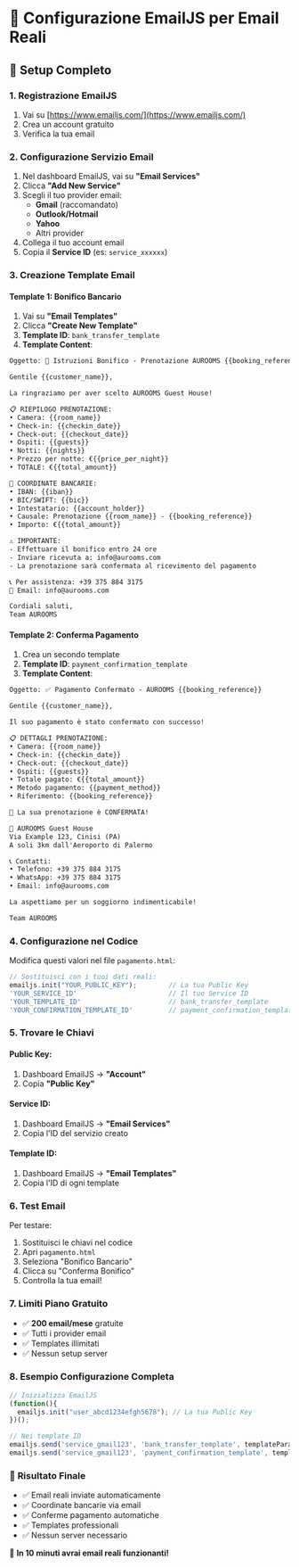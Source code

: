# 📧 Configurazione EmailJS per Email Reali

## 🚀 Setup Completo

### 1. **Registrazione EmailJS**
1. Vai su [https://www.emailjs.com/](https://www.emailjs.com/)
2. Crea un account gratuito
3. Verifica la tua email

### 2. **Configurazione Servizio Email**
1. Nel dashboard EmailJS, vai su **"Email Services"**
2. Clicca **"Add New Service"**
3. Scegli il tuo provider email:
   - **Gmail** (raccomandato)
   - **Outlook/Hotmail**
   - **Yahoo**
   - Altri provider
4. Collega il tuo account email
5. Copia il **Service ID** (es: `service_xxxxxx`)

### 3. **Creazione Template Email**

#### Template 1: Bonifico Bancario
1. Vai su **"Email Templates"**
2. Clicca **"Create New Template"**
3. **Template ID**: `bank_transfer_template`
4. **Template Content**:

```html
Oggetto: 🏦 Istruzioni Bonifico - Prenotazione AUROOMS {{booking_reference}}

Gentile {{customer_name}},

La ringraziamo per aver scelto AUROOMS Guest House!

📋 RIEPILOGO PRENOTAZIONE:
• Camera: {{room_name}}
• Check-in: {{checkin_date}}
• Check-out: {{checkout_date}}
• Ospiti: {{guests}}
• Notti: {{nights}}
• Prezzo per notte: €{{price_per_night}}
• TOTALE: €{{total_amount}}

🏦 COORDINATE BANCARIE:
• IBAN: {{iban}}
• BIC/SWIFT: {{bic}}
• Intestatario: {{account_holder}}
• Causale: Prenotazione {{room_name}} - {{booking_reference}}
• Importo: €{{total_amount}}

⚠️ IMPORTANTE:
- Effettuare il bonifico entro 24 ore
- Inviare ricevuta a: info@aurooms.com
- La prenotazione sarà confermata al ricevimento del pagamento

📞 Per assistenza: +39 375 884 3175
📧 Email: info@aurooms.com

Cordiali saluti,
Team AUROOMS
```

#### Template 2: Conferma Pagamento
1. Crea un secondo template
2. **Template ID**: `payment_confirmation_template`
3. **Template Content**:

```html
Oggetto: ✅ Pagamento Confermato - AUROOMS {{booking_reference}}

Gentile {{customer_name}},

Il suo pagamento è stato confermato con successo!

📋 DETTAGLI PRENOTAZIONE:
• Camera: {{room_name}}
• Check-in: {{checkin_date}}
• Check-out: {{checkout_date}}
• Ospiti: {{guests}}
• Totale pagato: €{{total_amount}}
• Metodo pagamento: {{payment_method}}
• Riferimento: {{booking_reference}}

🎉 La sua prenotazione è CONFERMATA!

📍 AUROOMS Guest House
Via Example 123, Cinisi (PA)
A soli 3km dall'Aeroporto di Palermo

📞 Contatti:
• Telefono: +39 375 884 3175
• WhatsApp: +39 375 884 3175
• Email: info@aurooms.com

La aspettiamo per un soggiorno indimenticabile!

Team AUROOMS
```

### 4. **Configurazione nel Codice**

Modifica questi valori nel file `pagamento.html`:

```javascript
// Sostituisci con i tuoi dati reali:
emailjs.init("YOUR_PUBLIC_KEY");        // La tua Public Key
'YOUR_SERVICE_ID'                       // Il tuo Service ID
'YOUR_TEMPLATE_ID'                      // bank_transfer_template
'YOUR_CONFIRMATION_TEMPLATE_ID'         // payment_confirmation_template
```

### 5. **Trovare le Chiavi**

#### Public Key:
1. Dashboard EmailJS → **"Account"**
2. Copia **"Public Key"**

#### Service ID:
1. Dashboard EmailJS → **"Email Services"**
2. Copia l'ID del servizio creato

#### Template ID:
1. Dashboard EmailJS → **"Email Templates"**
2. Copia l'ID di ogni template

### 6. **Test Email**

Per testare:
1. Sostituisci le chiavi nel codice
2. Apri `pagamento.html`
3. Seleziona "Bonifico Bancario"
4. Clicca su "Conferma Bonifico"
5. Controlla la tua email!

### 7. **Limiti Piano Gratuito**
- ✅ **200 email/mese** gratuite
- ✅ Tutti i provider email
- ✅ Templates illimitati
- ✅ Nessun setup server

### 8. **Esempio Configurazione Completa**

```javascript
// Inizializza EmailJS
(function(){
  emailjs.init("user_abcd1234efgh5678"); // La tua Public Key
})();

// Nei template ID
emailjs.send('service_gmail123', 'bank_transfer_template', templateParams)
emailjs.send('service_gmail123', 'payment_confirmation_template', templateParams)
```

### 🎯 **Risultato Finale**
- ✅ Email reali inviate automaticamente
- ✅ Coordinate bancarie via email
- ✅ Conferme pagamento automatiche
- ✅ Templates professionali
- ✅ Nessun server necessario

🚀 **In 10 minuti avrai email reali funzionanti!**
